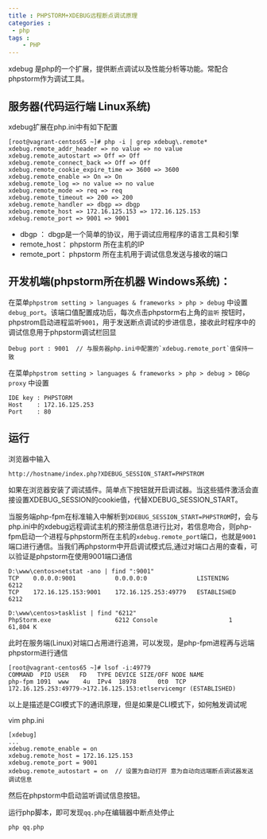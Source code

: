 ```yaml
---
title : PHPSTORM+XDEBUG远程断点调试原理
categories : 
 - php 
tags :
	- PHP
---
```


xdebug 是php的一个扩展，提供断点调试以及性能分析等功能。常配合phpstorm作为调试工具。

## 服务器(代码运行端 Linux系统)

xdebug扩展在php.ini中有如下配置

	[root@vagrant-centos65 ~]# php -i | grep xdebug\.remote*
	xdebug.remote_addr_header => no value => no value
	xdebug.remote_autostart => Off => Off
	xdebug.remote_connect_back => Off => Off
	xdebug.remote_cookie_expire_time => 3600 => 3600
	xdebug.remote_enable => On => On
	xdebug.remote_log => no value => no value
	xdebug.remote_mode => req => req
	xdebug.remote_timeout => 200 => 200
	xdebug.remote_handler => dbgp => dbgp
	xdebug.remote_host => 172.16.125.153 => 172.16.125.153
	xdebug.remote_port => 9001 => 9001

- dbgp ： dbgp是一个简单的协议，用于调试应用程序的语言工具和引擎
- remote_host： phpstorm 所在主机的IP
- remote_port： phpstorm 所在主机用于调试信息发送与接收的端口

## 开发机端(phpstorm所在机器 Windows系统)：

在菜单`phpstrom setting > languages & frameworks > php > debug` 中设置 `debug_port`。该端口值配置成功后，每次点击phpstorm右上角的`监听` 按钮时，phpstrom启动进程监听`9001`，用于发送断点调试的步进信息，接收此时程序中的调试信息用于phpstorm调试栏回显

	Debug port : 9001  // 与服务器php.ini中配置的`xdebug.remote_port`值保持一致


在菜单`phpstrom setting > languages & frameworks > php > debug > DBGp proxy` 中设置

	IDE key : PHPSTORM
	Host    : 172.16.125.253
	Port    : 80


## 运行

浏览器中输入

	http://hostname/index.php?XDEBUG_SESSION_START=PHPSTROM

如果在浏览器安装了调试插件。简单点下按钮就开启调试器。当这些插件激活会直接设置XDEBUG_SESSION的cookie值，代替XDEBUG_SESSION_START。

当服务端php-fpm在标准输入中解析到`XDEBUG_SESSION_START=PHPSTROM`时，会与php.ini中的xdebug远程调试主机的预注册信息进行比对，若信息吻合，则php-fpm启动一个进程与phpstorm所在主机的`xdebug.remote_port`端口，也就是`9001`端口进行通信。当我们再phpstorm中开启调试模式后,通过对端口占用的查看，可以验证是phpstorm在使用9001端口通信

	D:\www\centos>netstat -ano | find ":9001"
    TCP    0.0.0.0:9001           0.0.0.0:0              LISTENING       6212
    TCP    172.16.125.153:9001    172.16.125.253:49779   ESTABLISHED     6212

	D:\www\centos>tasklist | find "6212"
	PhpStorm.exe                  6212 Console                    1     61,804 K

此时在服务端(Linux)对端口占用进行追溯，可以发现，是php-fpm进程再与远端phpstorm进行通信

	[root@vagrant-centos65 ~]# lsof -i:49779
	COMMAND  PID USER   FD   TYPE DEVICE SIZE/OFF NODE NAME
	php-fpm 1091  www    4u  IPv4  18978      0t0  TCP 172.16.125.253:49779->172.16.125.153:etlservicemgr (ESTABLISHED)


以上是描述是CGI模式下的通讯原理，但是如果是CLI模式下，如何触发调试呢

vim php.ini

	[xdebug]
    ...
    xdebug.remote_enable = on
    xdebug.remote_host = 172.16.125.153
    xdebug.remote_port = 9001
    xdebug.remote_autostart = on  // 设置为自动打开 意为自动向远端断点调试器发送调试信息

然后在phpstorm中启动监听调试信息按钮。

运行php脚本，即可发现`qq.php`在编辑器中断点处停止

	php qq.php
